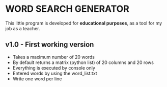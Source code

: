 # WORD SEARCH GENERATOR

This little program is developed for **educational purposes**, as a tool for my job as a teacher.

## v1.0 - First working version

* Takes a maximum number of 20 words
* By default returns a matrix (python list) of 20 columns and 20 rows
* Everything is executed by console only
* Entered words by using the word_list.txt
* Write one word per line
